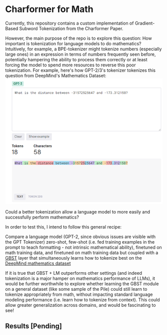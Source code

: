 # Charformer for Math

Currently, this repository contains a custom implementation of Gradient-Based Subword Tokenization from the Charformer Paper. 

However, the main purpose of the repo is to explore this question: How important is tokenization for language models to do mathematics? 
Intuitively, for example, a BPE-tokenizer might tokenize numbers (especially large ones) in an expression in terms of numbers frequently seen before, potentially hampering the ability to process them correctly or at least forcing the model to spend more resources to reverse this poor tokenization. 
For example, here's how GPT-2/3's tokenizer tokenizes this question from DeepMind's Mathematics Dataset: ![](https://github.com/girivad/charformer_for_math/blob/main/presentation/Final%20GPT3%20Tokenization%20Example.png)

Could a better tokenization allow a language model to more easily and successfully perform mathematics?

In order to test this, I intend to follow this general recipe:

Compare a language model (GPT-2, since obvious issues are visible with the GPT Tokenizer) zero-shot, few-shot (i.e. fed training examples in the prompt to teach formatting - not intrinsic mathematical ability), finetuned on math training data, and finetuned on math training data but coupled with a [GBST](https://arxiv.org/pdf/2106.12672.pdf) layer that simultaneously learns how to tokenize best on the [DeepMind mathematics dataset](https://github.com/google-deepmind/mathematics_dataset)

If it is true that GBST + LM outperforms other settings (and indeed tokenization is a major hamper on mathematics performance of LLMs), it would be further worthwhile to explore whether learning the GBST module on a general dataset (like some sample of the Pile) could still learn to tokenize appropriately from math, without impacting standard language modeling performance (i.e. learn how to tokenize from context). This could allow greater generalization across domains, and would be fascinating to see!

## Results [Pending]
